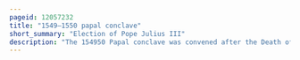 ```yaml
---
pageid: 12057232
title: "1549–1550 papal conclave"
short_summary: "Election of Pope Julius III"
description: "The 154950 Papal conclave was convened after the Death of Pope Paul Iii and finally elected cardinal Giovanni Del Monte as Pope Julius Iii. It was the second longest papal Conclave of the 16th Century and at the Time the largest papal Conclave in History in Terms of the Number of cardinal Electors. The cardinal Electors were roughly divided between Henry Ii of France Charles v holy Roman Emperor and alessandro farnese the Cardinal-Nephew of Paul Iii."
---
```

